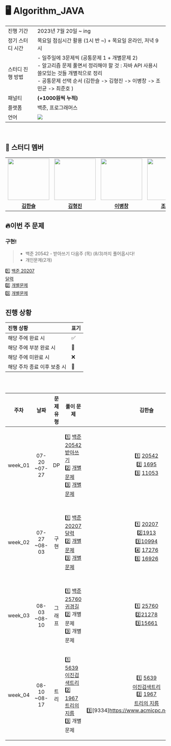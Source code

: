# 🖥 Algorithm_JAVA

<table>
  <tr>
    <td>진행 기간</td>
    <td>2023년 7월 20일 ~ ing </td>
  </tr>
  <tr>
    <td>정기 스터디 시간</td>
    <td>목요일 점심시간 활용 (1시 반 ~) + 목요일 온라인, 저녁 9시</td>
</tr>
  <tr>
    <td>스터디 진행 방법</td>
    <td>
    - 일주일에 3문제씩 (공통문제 1  + 개별문제 2) <br>
    - 알고리즘 문제 풀면서 정리해야 할 것 : 자바 API 사용시 쓸모있는 것들 개별적으로 정리<br>
    - 공통문제 선택 순서 (김한슬 -> 김형진 -> 이병창 -> 조민균 -> 최준호 )<br>
    </td>
  </tr>
 <tr>
   <td>패널티</td> 
   <td><b>(+1000원씩 누적)</b></td>
 </tr>
  <tr>
    <td>플랫폼</td>
    <td>백준, 프로그래머스</td>
  </tr>
  <tr>
    <td>언어</td>
    <td><img src="https://img.shields.io/badge/Java-007396.svg?&style=for-the-badge&logo=Java&logoColor=white">
    </td>
  </tr>
</table>

<br/>

## 🤖 스터디 멤버
<table>
 <tr>
    <td align="center"><a href="https://github.com/slcloe"><img src="https://avatars.githubusercontent.com/u/67732600?v=4" width="130px;" alt=""></a></td>
    <td align="center"><a href="https://github.com/HyeongjinKim98"><img src="https://avatars.githubusercontent.com/u/79950123?v=4" width="130px;" alt=""></a></td>
    <td align="center"><a href="https://github.com/dig04214"><img src="https://avatars.githubusercontent.com/u/81416039?v=4" width="130px;" alt=""></a></td>
    <td align="center"><a href="https://github.com/jmg9776"><img src="https://avatars.githubusercontent.com/u/82408159?v=4" width="130px;" alt=""></a></td>
    <td align="center"><a href="https://github.com/junoade"><img src="https://avatars.githubusercontent.com/u/54317409?v=4" width="130px;" alt=""></a></td>
  </tr>
  <tr>
    <td align="center"><a href="https://github.com/slcloe"><b>김한슬</b></a></td>
    <td align="center"><a href="https://github.com/HyeongjinKim98"><b>김형진</b></a></td>
    <td align="center"><a href="https://github.com/dig04214"><b>이병창</b></a></td>
    <td align="center"><a href="https://github.com/jmg9776"><b>조민균</b></a></td>
    <td align="center"><a href="https://github.com/junoade"><b>최준호</b></a></td>
  </tr>
</table>

## 🔥이번 주 문제

### 구현!
> - 백준 20542 - 받아쓰기 다음주 (목) (8/3)까지 풀어옵시다!
> - 개인문제(2개)
  
1️⃣ [백준 20207<br>달력](https://www.acmicpc.net/problem/20207)<br>
2️⃣ [개별문제](링크) <br>
3️⃣ [개별문제](링크) 



## 진행 상황

| 진행 상황            | 표기  |
|:-----------------|:----|
| 해당 주에 완료 시       | ✅   |
| 해당 주에 부분 완료 시    | 🔢  |
| 해당 주에 미완료 시      | ❌   |
| 해당 주차 종료 이후 보충 시 | 🔺  |

<br/>

<br>

|   주차    |      날짜       | 문제 유형 | 풀이 문제 |김한슬 | 김형진 | 이병창 |                                                                             조민균                                                                             | 최준호 |
|:-------:|:-------------:|:-------:|:-------:|:-------:|:---------:|:--------:|:-----------------------------------------------------------------------------------------------------------------------------------------------------------:|:---:|
| week_01 |07-20<br>~07-27| DP  | <p align=left> 1️⃣ [백준 20542<br>받아쓰기](https://www.acmicpc.net/problem/20542) <br> 2️⃣ [개별문제](링크) <br> 3️⃣ [개별문제](링크)   </p> | 1️⃣ [20542](https://www.acmicpc.net/problem/20542) <br/> 2️⃣ [1695](https://www.acmicpc.net/problem/1695) <br/> 3️⃣ [11053](https://www.acmicpc.net/problem/11053) | 1️⃣ [20542](https://www.acmicpc.net/problem/20542) <br/> 2️⃣ [2294](https://www.acmicpc.net/problem/2294) <br/> 3️⃣ [12852](https://www.acmicpc.net/problem/12852)|1️⃣ [20542](https://www.acmicpc.net/problem/20542) <br> 2️⃣ [1912](https://www.acmicpc.net/problem/1912) <br> 3️⃣ [25215](https://www.acmicpc.net/problem/25215) |1️⃣ [20542](https://www.acmicpc.net/problem/20542) <br> 2️⃣ [6571](https://www.acmicpc.net/problem/6571) <br> 3️⃣ [110523](https://www.acmicpc.net/problem/11053) | 1️⃣[20542](https://www.acmicpc.net/problem/20542) <br> 2️⃣[11726](https://www.acmicpc.net/problem/11726) <br> 3️⃣ [PRG_42898](https://school.programmers.co.kr/learn/courses/30/lessons/42898)      |
| week_02 |07-27<br>~08-03| 구현 | <p align=left> 1️⃣ [백준 20207<br>달력](https://www.acmicpc.net/problem/20207) <br> 2️⃣ [개별문제](링크) <br> 3️⃣ [개별문제](링크)   </p> | 1️⃣ [20207](https://www.acmicpc.net/problem/20207)<br> 2️⃣[1913](https://www.acmicpc.net/problem/1913) <br> 3️⃣[10994](https://www.acmicpc.net/problem/10994) <br> 4️⃣ [17276](https://www.acmicpc.net/problem/17276)<br> 5️⃣ [16926](https://www.acmicpc.net/problem/16926)| 1️⃣[20207](https://www.acmicpc.net/problem/20207) <br/> 2️⃣ [15787](https://www.acmicpc.net/problem/15787)<br/> 3️⃣ [26215](https://www.acmicpc.net/problem/26215)|1️⃣ [20207](https://www.acmicpc.net/problem/20207)<br> 2️⃣ [16234](https://www.acmicpc.net/problem/16234)<br> 3️⃣[18111](https://www.acmicpc.net/problem/18111) |1️⃣ [2842](https://www.acmicpc.net/problem/2842) <br/> 2️⃣ [20207](https://www.acmicpc.net/problem/20207)<br/> 3️⃣ [2615](https://www.acmicpc.net/problem/2615)<br> 4️⃣ [16236](https://www.acmicpc.net/problem/16236) <br> 5️⃣ [17143](https://www.acmicpc.net/problem/17143) | 1️⃣[20207](https://www.acmicpc.net/problem/20207) <br/> 2️⃣[13335](https://www.acmicpc.net/problem/13335) <br/> 3️⃣ [2615](https://www.acmicpc.net/problem/2615) |
| week_03 |08-03<br>~08-10| 그래프  | <p align=left> 1️⃣ [백준 25760<br>귀경길](https://www.acmicpc.net/problem/25760)  <br/> 2️⃣ 개별문제 <br/> 3️⃣ 개별문제 | 1️⃣ [25760](https://www.acmicpc.net/problem/25760)<br/>2️⃣[21278](https://www.acmicpc.net/problem/21278)<br/> 3️⃣[15661](https://www.acmicpc.net/problem/15661) | 1️⃣ [20542](https://www.acmicpc.net/problem/20542) <br/> 2️⃣[7569](https://www.acmicpc.net/problem/7569) <br/> 3️⃣[7576](https://www.acmicpc.net/problem/7576) <br/> 4️⃣[14500](https://www.acmicpc.net/problem/14500)| 1️⃣ [20542](https://www.acmicpc.net/problem/20542) <br/> 2️⃣ [1753](https://www.acmicpc.net/problem/1753) <br/> 3️⃣ [2178](https://www.acmicpc.net/problem/2178) <br/> 4️⃣ [16234](https://www.acmicpc.net/problem/16234) | 1️⃣ [20542](https://www.acmicpc.net/problem/20542) <br/> 2️⃣ [2606](https://www.acmicpc.net/problem/2606)  <br/> 3️⃣ [22856](https://www.acmicpc.net/problem/22856)| 1️⃣ [25760](https://www.acmicpc.net/problem/25760) <br/> 2️⃣  <br/> 3️⃣
| week_04 |08-10<br>~08-17| 트리  | <p align=left> 1️⃣ [5639<br>이진검색트리](https://www.acmicpc.net/problem/5639)  <br/> 2️⃣ [1967<br/>트리의 지름](https://www.acmicpc.net/problem/1967) <br/>3️⃣ 개별문제 | 1️⃣  [5639<br>이진검색트리](https://www.acmicpc.net/problem/5639)<br/>2️⃣ [1967<br/>트리의 지름](https://www.acmicpc.net/problem/1967) <br/> 3️⃣[9334]https://www.acmicpc.net/problem/9334 | 1️⃣  [5639<br>이진검색트리](https://www.acmicpc.net/problem/5639)<br/> 2️⃣ [1967<br/>트리의 지름](https://www.acmicpc.net/problem/1967)<br/> 3️⃣ [17073<br/>](https://www.acmicpc.net/problem/17073) | 1️⃣ [5639<br>](https://www.acmicpc.net/problem/5639)  <br/> 2️⃣ [1967<br/>](https://www.acmicpc.net/problem/1967) <br/> 3️⃣ [11725<br/>트리의 부모 찾기](https://www.acmicpc.net/problem/11725)| 1️⃣ <br/> 2️⃣ <br/> 3️⃣ <br/>| 1️⃣ <br/> 2️⃣  <br/> 3️⃣
